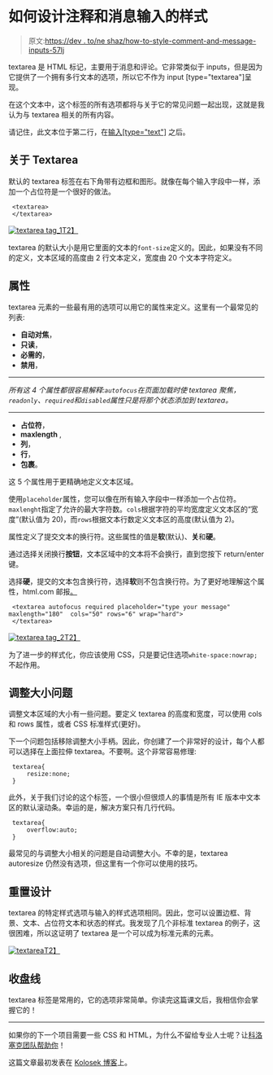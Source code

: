 # 如何设计注释和消息输入的样式

> 原文:[https://dev . to/ne shaz/how-to-style-comment-and-message-inputs-57lj](https://dev.to/neshaz/how-to-style-comment-and-message-inputs-57lj)

textarea 是 HTML 标记，主要用于消息和评论。它非常类似于 inputs，但是因为它提供了一个拥有多行文本的选项，所以它不作为 input [type="textarea"]呈现。

在这个文本中，这个标签的所有选项都将与关于它的常见问题一起出现，这就是我认为与 textarea 相关的所有内容。

请记住，此文本位于第二行，在[输入[type="text"]](https://kolosek.com/input-text/) 之后。

## 关于 Textarea

默认的 textarea 标签在右下角带有边框和图形。就像在每个输入字段中一样，添加一个占位符是一个很好的做法。

```
 <textarea>
 </textarea> 
```

[![textarea tag_1](../Images/0e7577c8c87f0a932b7170e6126380bf.png)T2】](https://res.cloudinary.com/practicaldev/image/fetch/s--LPA1J2xy--/c_limit%2Cf_auto%2Cfl_progressive%2Cq_auto%2Cw_880/https://kolosek.com/content/images/2018/06/Screen-Shot-on-Jun-1st-at-11_50-AM.png)

textarea 的默认大小是用它里面的文本的`font-size`定义的。因此，如果没有不同的定义，文本区域的高度由 2 行文本定义，宽度由 20 个文本字符定义。

## 属性

textarea 元素的一些最有用的选项可以用它的属性来定义。这里有一个最常见的列表:

*   **自动对焦**，
*   **只读**，
*   **必需的**，
*   **禁用**，

* * *

*所有这 4 个属性都很容易解释:`autofocus`在页面加载时使 textarea 聚焦，`readonly`、`required`和`disabled`属性只是将那个状态添加到 textarea。*

* * *

*   **占位符**，
*   **maxlength** ,
*   **列**，
*   **行**，
*   **包裹**。

这 5 个属性用于更精确地定义文本区域。

使用`placeholder`属性，您可以像在所有输入字段中一样添加一个占位符。`maxlenght`指定了允许的最大字符数。`cols`根据字符的平均宽度定义文本区的“宽度”(默认值为 20)，而`rows`根据文本行数定义文本区的高度(默认值为 2)。

属性定义了提交文本的换行符。这些属性的值是**软**(默认)、**关**和**硬**。

通过选择关闭换行**按钮**，文本区域中的文本将不会换行，直到您按下 return/enter 键。

选择**硬**，提交的文本包含换行符，选择**软**则不包含换行符。为了更好地理解这个属性，html.com 邮报[。](https://html.com/attributes/textarea-wrap/)

```
 <textarea autofocus required placeholder="type your message" maxlength="180"  cols="50" rows="6" wrap="hard">
 </textarea> 
```

[![textarea tag_2](../Images/4b90d41072935b288efead50aa4c383e.png)T2】](https://res.cloudinary.com/practicaldev/image/fetch/s--xGVZWZG6--/c_limit%2Cf_auto%2Cfl_progressive%2Cq_auto%2Cw_880/https://kolosek.com/content/images/2018/06/Screen-Shot-on-Jun-1st-at-11_49-AM.png)

为了进一步的样式化，你应该使用 CSS，只是要记住选项`white-space:nowrap;`不起作用。

## 调整大小问题

调整文本区域的大小有一些问题。要定义 textarea 的高度和宽度，可以使用 cols 和 rows 属性，或者 CSS 标准样式(更好)。

下一个问题包括移除调整大小手柄。因此，你创建了一个非常好的设计，每个人都可以选择在上面拉伸 textarea。不要啊。这个非常容易修理:

```
 textarea{
     resize:none;
 } 
```

此外，关于我们讨论的这个标签，一个很小但很烦人的事情是所有 IE 版本中文本区的默认滚动条。幸运的是，解决方案只有几行代码。

```
 textarea{
     overflow:auto;
 } 
```

最常见的与调整大小相关的问题是自动调整大小。不幸的是，textarea autoresize 仍然没有选项，但这里有一个你可以使用的技巧。

## 重置设计

textarea 的特定样式选项与输入的样式选项相同。因此，您可以设置边框、背景、文本、占位符文本和状态的样式。我发现了几个非标准 textarea 的例子，这很困难，所以这证明了 textarea 是一个可以成为标准元素的元素。

[![textarea](../Images/4b366e092f9dcbbc15e9095838ee7af6.png)T2】](https://res.cloudinary.com/practicaldev/image/fetch/s--WZtsh_mq--/c_limit%2Cf_auto%2Cfl_progressive%2Cq_auto%2Cw_880/https://cdn.dribbble.com/users/270336/screenshots/1707425/dribbble_1x.png)

## 收盘线

textarea 标签是常用的，它的选项非常简单。你读完这篇课文后，我相信你会掌握它的！

* * *

如果你的下一个项目需要一些 CSS 和 HTML，为什么不留给专业人士呢？让[科洛塞克团队帮助你](https://kolosek.com/startproject/)！

这篇文章最初发表在 [Kolosek 博客](https://kolosek.com/textarea-tag-busted/?utm_source=dvt)上。